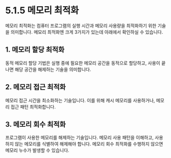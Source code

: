 # 5.1.5 메모리 최적화

메모리 최적화는 컴퓨터 프로그램의 실행 시간과 메모리 사용량을 최적화하기 위한 기술을 의미합니다. 메모리 최적화엔 크게 3가지가 있는데 아래에서 확인하실 수 있습니다. 

## 1. 메모리 할당 최적화
동적 메모리 할당 기법은 실행 중에 필요한 메모리 공간을 동적으로 할당하고, 사용이 끝나면 해당 공간을 해제하는 기술을 의미합니다.

## 2. 메모리 접근 최적화
메모리 접근 시간을 최소화하는 기술입니다. 이를 위해 캐시 메모리를 사용하거나, 메모리 접근 패턴 최적화합니다.

## 3. 메모리 회수 최적화
프로그램이 사용한 메모리를 해제하는 기술입니다. 메모리 사용 패턴을 이해하고, 사용하지 않는 메모리를 식별하여 해제해야 합니다. 메모리 회수 최적화를 수행하지 않으면 메모리 누수가 발생할 수 있습니다.